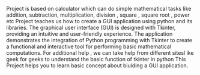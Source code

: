 Project is based on calculator which can do simple mathematical tasks like addition, subtraction, multiplication, division , square , square root , power etc
Project teaches us how to create a GUI application using python and its libraries.
The graphical user interface (GUI) is designed with Tkinter, providing an intuitive and user-friendly experience.
The application demonstrates the integration of Python programming with Tkinter to create a functional and interactive tool for performing basic mathematical computations.
For additional help , we can take help from different sitesl ike geek for geeks to understand the basic function of tkinter in python
This Project helps you to learn basic concept about biulding a GUI application.
